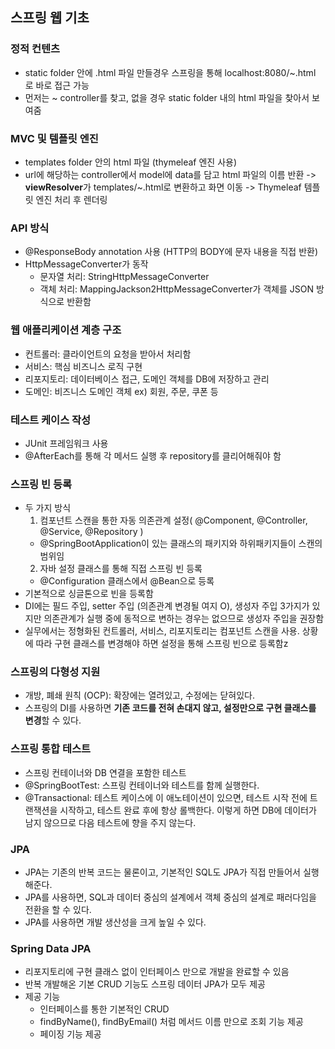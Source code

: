 ## 스프링 웹 기초

### 정적 컨텐츠
- static folder 안에 .html 파일 만들경우 스프링을 통해 localhost:8080/~.html 로 바로 접근 가능
- 먼저는 ~ controller를 찾고, 없을 경우 static folder 내의 html 파일을 찾아서 보여줌

### MVC 및 템플릿 엔진
- templates folder 안의 html 파일 (thymeleaf 엔진 사용)
- url에 해당하는 controller에서 model에 data를 담고 html 파일의 이름 반환 -> **viewResolver**가 templates/~.html로 변환하고 화면 이동 -> Thymeleaf 템플릿 엔진 처리 후 렌더링

### API 방식
- @ResponseBody annotation 사용 (HTTP의 BODY에 문자 내용을 직접 반환)
- HttpMessageConverter가 동작
  - 문자열 처리: StringHttpMessageConverter
  - 객체 처리: MappingJackson2HttpMessageConverter가 객체를 JSON 방식으로 반환함
  
### 웹 애플리케이션 계층 구조
- 컨트롤러: 클라이언트의 요청을 받아서 처리함
- 서비스: 핵심 비즈니스 로직 구현
- 리포지토리: 데이터베이스 접근, 도메인 객체를 DB에 저장하고 관리
- 도메인: 비즈니스 도메인 객체 ex) 회원, 주문, 쿠폰 등

### 테스트 케이스 작성
- JUnit 프레임워크 사용
- @AfterEach를 통해 각 메서드 실행 후 repository를 클리어해줘야 함

### 스프링 빈 등록
- 두 가지 방식
  1) 컴포넌트 스캔을 통한 자동 의존관계 설정( @Component, @Controller, @Service, @Repository )
    - @SpringBootApplication이 있는 클래스의 패키지와 하위패키지들이 스캔의 범위임
  2) 자바 설정 클래스를 통해 직접 스프링 빈 등록
    - @Configuration 클래스에서 @Bean으로 등록
- 기본적으로 싱글톤으로 빈을 등록함
- DI에는 필드 주입, setter 주입 (의존관계 변경될 여지 O), 생성자 주입 3가지가 있지만 의존관계가 실행 중에 동적으로 변하는 경우는 없으므로 생성자 주입을 권장함
- 실무에서는 정형화된 컨트롤러, 서비스, 리포지토리는 컴포넌트 스캔을 사용. 상황에 따라 구현 클래스를 변경해야 하면 설정을 통해 스프링 빈으로 등록함z

### 스프링의 다형성 지원
- 개방, 폐쇄 원칙 (OCP): 확장에는 열려있고, 수정에는 닫혀있다.
- 스프링의 DI를 사용하면 **기존 코드를 전혀 손대지 않고, 설정만으로 구현 클래스를 변경**할 수 있다.

### 스프링 통합 테스트
- 스프링 컨테이너와 DB 연결을 포함한 테스트
- @SpringBootTest: 스프링 컨테이너와 테스트를 함께 실행한다.
- @Transactional: 테스트 케이스에 이 애노테이션이 있으면, 테스트 시작 전에 트랜잭션을 시작하고, 테스트 완료 후에 항상 롤백한다. 이렇게 하면 DB에 데이터가 남지 않으므로 다음 테스트에 향을 주지 않는다.

### JPA
- JPA는 기존의 반복 코드는 물론이고, 기본적인 SQL도 JPA가 직접 만들어서 실행해준다. 
- JPA를 사용하면, SQL과 데이터 중심의 설계에서 객체 중심의 설계로 패러다임을 전환을 할 수 있다. 
- JPA를 사용하면 개발 생산성을 크게 높일 수 있다.

### Spring Data JPA
- 리포지토리에 구현 클래스 없이 인터페이스 만으로 개발을 완료할 수 있음
- 반복 개발해온 기본 CRUD 기능도 스프링 데이터 JPA가 모두 제공 
- 제공 기능
  - 인터페이스를 통한 기본적인 CRUD
  - findByName(), findByEmail() 처럼 메서드 이름 만으로 조회 기능 제공
  - 페이징 기능 제공
